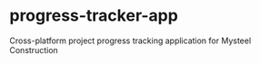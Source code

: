 # progress-tracker-app
Cross-platform project progress tracking application for Mysteel Construction
